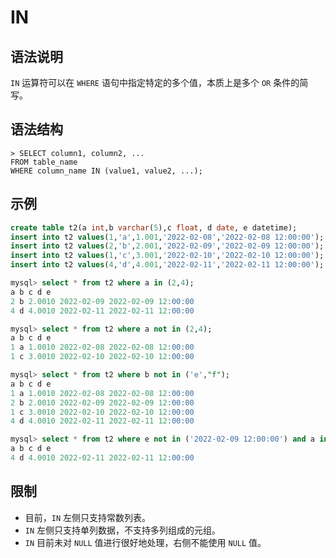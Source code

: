 # **IN**

## **语法说明**

`IN` 运算符可以在 `WHERE` 语句中指定特定的多个值，本质上是多个 `OR` 条件的简写。

## **语法结构**

```
> SELECT column1, column2, ...
FROM table_name
WHERE column_name IN (value1, value2, ...);
```

## **示例**

``` sql
create table t2(a int,b varchar(5),c float, d date, e datetime);
insert into t2 values(1,'a',1.001,'2022-02-08','2022-02-08 12:00:00');
insert into t2 values(2,'b',2.001,'2022-02-09','2022-02-09 12:00:00');
insert into t2 values(1,'c',3.001,'2022-02-10','2022-02-10 12:00:00');
insert into t2 values(4,'d',4.001,'2022-02-11','2022-02-11 12:00:00');

mysql> select * from t2 where a in (2,4);
a b c d e
2 b 2.0010 2022-02-09 2022-02-09 12:00:00
4 d 4.0010 2022-02-11 2022-02-11 12:00:00

mysql> select * from t2 where a not in (2,4);
a b c d e
1 a 1.0010 2022-02-08 2022-02-08 12:00:00
1 c 3.0010 2022-02-10 2022-02-10 12:00:00

mysql> select * from t2 where b not in ('e',"f");
a b c d e
1 a 1.0010 2022-02-08 2022-02-08 12:00:00
2 b 2.0010 2022-02-09 2022-02-09 12:00:00
1 c 3.0010 2022-02-10 2022-02-10 12:00:00
4 d 4.0010 2022-02-11 2022-02-11 12:00:00

mysql> select * from t2 where e not in ('2022-02-09 12:00:00') and a in (4,5);
a b c d e
4 d 4.0010 2022-02-11 2022-02-11 12:00:00

```

## **限制**

* 目前，`IN` 左侧只支持常数列表。
* `IN` 左侧只支持单列数据，不支持多列组成的元组。
* `IN` 目前未对 `NULL` 值进行很好地处理，右侧不能使用 `NULL` 值。
